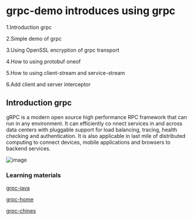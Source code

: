 # grpc-demo  introduces using grpc

1.Introduction   grpc

2.Simple demo of grpc 

3.Using OpenSSL encryption of grpc transport

4.How  to  using protobuf  oneof

5.How  to  using  client-stream and service-stream

6.Add client and server interceptor


## Introduction   grpc

gRPC is a modern open source high performance RPC framework that can run in any environment. It can efficiently co nnect services in and across data centers with pluggable support for load balancing, tracing, health checking and authentication. It is also applicable in last mile of distributed computing to connect devices, mobile applications and browsers to backend services.

![image](http://www.grpc.io/grpc.github.io/img/landing-2.svg)

### Learning materials
[grpc-java](https://github.com/grpc/grpc-java)

[grpc-home](http://www.grpc.io/)

[grpc-chines](http://doc.oschina.net/grpc?t=60134/)
